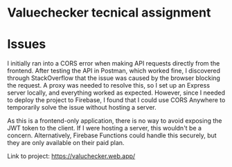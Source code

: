 # Valuechecker tecnical assignment

# Issues

I initially ran into a CORS error when making API requests directly from the frontend. After testing the API in Postman, which worked fine, I discovered through StackOverflow that the issue was caused by the browser blocking the request. A proxy was needed to resolve this, so I set up an Express server locally, and everything worked as expected. However, since I needed to deploy the project to Firebase, I found that I could use CORS Anywhere to temporarily solve the issue without hosting a server.

As this is a frontend-only application, there is no way to avoid exposing the JWT token to the client. If I were hosting a server, this wouldn't be a concern. Alternatively, Firebase Functions could handle this securely, but they are only available on their paid plan.

Link to project: https://valuchecker.web.app/
